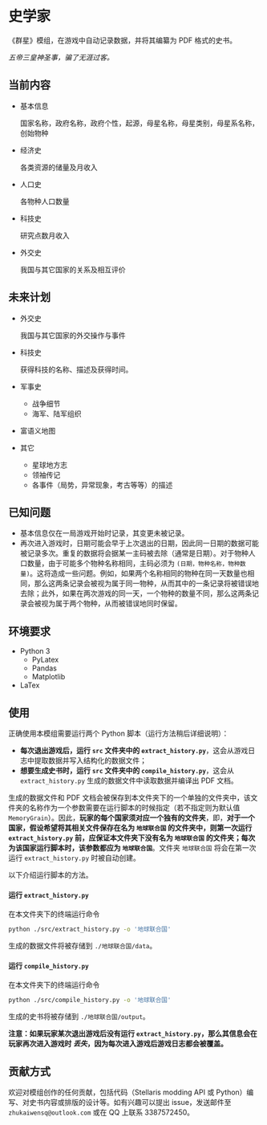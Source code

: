 # 史学家
《群星》模组，在游戏中自动记录数据，并将其编纂为 PDF 格式的史书。

_五帝三皇神圣事，骗了无涯过客。_

## 当前内容
+ 基本信息

   国家名称，政府名称，政府个性，起源，母星名称，母星类别，母星系名称，创始物种
+ 经济史

  各类资源的储量及月收入
+ 人口史
  
  各物种人口数量
+ 科技史

  研究点数月收入
+ 外交史
  
  我国与其它国家的关系及相互评价

## 未来计划
+ 外交史
  
  我国与其它国家的外交操作与事件
+ 科技史
  
  获得科技的名称、描述及获得时间。
+ 军事史
  - 战争细节
  - 海军、陆军组织
+ 富语义地图
+ 其它
  - 星球地方志
  - 领袖传记
  - 各事件（局势，异常现象，考古等等）的描述

## 已知问题
+ 基本信息仅在一局游戏开始时记录，其变更未被记录。
+ 再次进入游戏时，日期可能会早于上次退出的日期，因此同一日期的数据可能被记录多次。重复的数据将会据某一主码被去除（通常是日期）。对于物种人口数量，由于可能多个物种名称相同，主码必须为 `(日期，物种名称，物种数量)`。这将造成一些问题。例如，如果两个名称相同的物种在同一天数量也相同，那么这两条记录会被视为属于同一物种，从而其中的一条记录将被错误地去除；此外，如果在两次游戏的同一天，一个物种的数量不同，那么这两条记录会被视为属于两个物种，从而被错误地同时保留。


## 环境要求
+ Python 3
  - PyLatex
  - Pandas
  - Matplotlib
+ LaTex

<!-- 如有问题，请参考[使用指南](史学家模组使用指南.md)。 -->
  
## 使用
正确使用本模组需要运行两个 Python 脚本（运行方法稍后详细说明）：
+ **每次退出游戏后，运行 `src` 文件夹中的 `extract_history.py`**，这会从游戏日志中提取数据并写入结构化的数据文件；
+ **想要生成史书时，运行 `src` 文件夹中的 `compile_history.py`**，这会从 `extract_history.py` 生成的数据文件中读取数据并编译出 PDF 文档。
  
生成的数据文件和 PDF 文档会被保存到本文件夹下的一个单独的文件夹中，该文件夹的名称作为一个参数需要在运行脚本的时候指定（若不指定则为默认值 `MemoryGrain`）。因此，**玩家的每个国家须对应一个独有的文件夹**，即，**对于一个国家，假设希望将其相关文件保存在名为 `地球联合国` 的文件夹中，则第一次运行 `extract_history.py` 前，应保证本文件夹下没有名为 `地球联合国` 的文件夹；每次为该国家运行脚本时，该参数都应为 `地球联合国`**。文件夹 `地球联合国` 将会在第一次运行 `extract_history.py` 时被自动创建。

以下介绍运行脚本的方法。
#### 运行 `extract_history.py`
在本文件夹下的终端运行命令
```sh
python ./src/extract_history.py -o '地球联合国'
```
生成的数据文件将被存储到 `./地球联合国/data`。
#### 运行 `compile_history.py`
在本文件夹下的终端运行命令
```sh
python ./src/compile_history.py -o '地球联合国'
```
生成的史书将被存储到 `./地球联合国/output`。

**注意：如果玩家某次退出游戏后没有运行 `extract_history.py`，那么其信息会在玩家再次进入游戏时 _丢失_，因为每次进入游戏后游戏日志都会被覆盖。**

## 贡献方式
欢迎对模组创作的任何贡献，包括代码（Stellaris modding API 或 Python）编写、对史书内容或排版的设计等。如有兴趣可以提出 issue，发送邮件至 `zhukaiwensq@outlook.com` 或在 QQ 上联系 3387572450。
